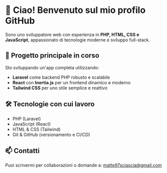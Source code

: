 # 👋 Ciao! Benvenuto sul mio profilo GitHub

Sono uno sviluppatore web con esperienza in **PHP, HTML, CSS e JavaScript**, appassionato di tecnologie moderne e sviluppo full-stack.

## 🚀 Progetto principale in corso

Sto sviluppando un'app completa utilizzando:

- **Laravel** come backend PHP robusto e scalabile  
- **React** con **Inertia.js** per un frontend dinamico e moderno  
- **Tailwind CSS** per uno stile semplice e reattivo  

## 🛠️ Tecnologie con cui lavoro

- PHP (Laravel)  
- JavaScript (React)  
- HTML & CSS (Tailwind)  
- Git & GitHub (versionamento e CI/CD)  

## 📫 Contatti

Puoi scrivermi per collaborazioni o domande a: matte97sciascia@gmail.com


